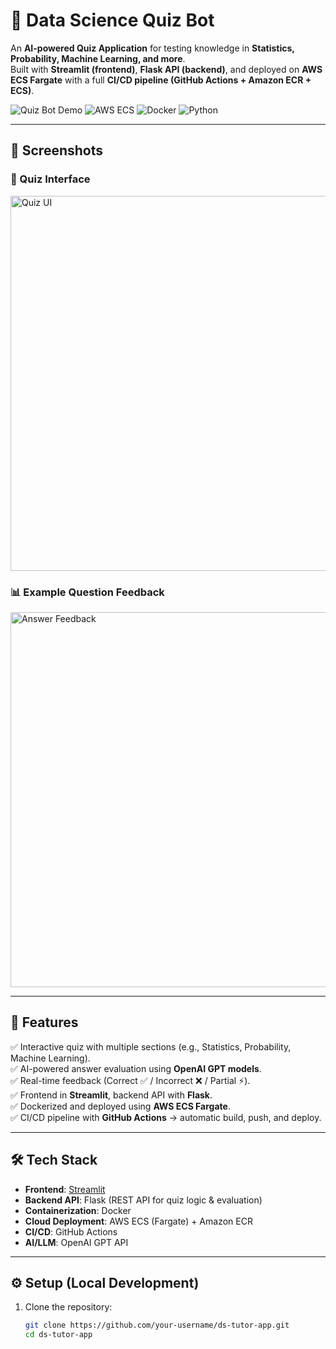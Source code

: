 # 🧠 Data Science Quiz Bot

An **AI-powered Quiz Application** for testing knowledge in **Statistics, Probability, Machine Learning, and more**.  
Built with **Streamlit (frontend)**, **Flask API (backend)**, and deployed on **AWS ECS Fargate** with a full **CI/CD pipeline (GitHub Actions + Amazon ECR + ECS)**.  

![Quiz Bot Demo](https://img.shields.io/badge/Streamlit-App-red?logo=streamlit)
![AWS ECS](https://img.shields.io/badge/Deployed-AWS%20ECS-orange?logo=amazonaws)
![Docker](https://img.shields.io/badge/Containerized-Docker-blue?logo=docker)
![Python](https://img.shields.io/badge/Python-3.9-yellow?logo=python)

---

## 📸 Screenshots  

### 🎯 Quiz Interface  
<img src="assets/quiz_ui.png" alt="Quiz UI" width="600"/>

### 📊 Example Question Feedback  
<img src="assets/quiz_feedback.png" alt="Answer Feedback" width="600"/>

---

## 🚀 Features  

✅ Interactive quiz with multiple sections (e.g., Statistics, Probability, Machine Learning).  
✅ AI-powered answer evaluation using **OpenAI GPT models**.  
✅ Real-time feedback (Correct ✅ / Incorrect ❌ / Partial ⚡).  
✅ Frontend in **Streamlit**, backend API with **Flask**.  
✅ Dockerized and deployed using **AWS ECS Fargate**.  
✅ CI/CD pipeline with **GitHub Actions** → automatic build, push, and deploy.  

---

## 🛠️ Tech Stack  

- **Frontend**: [Streamlit](https://streamlit.io/)  
- **Backend API**: Flask (REST API for quiz logic & evaluation)  
- **Containerization**: Docker  
- **Cloud Deployment**: AWS ECS (Fargate) + Amazon ECR  
- **CI/CD**: GitHub Actions  
- **AI/LLM**: OpenAI GPT API  

---

## ⚙️ Setup (Local Development)

1. Clone the repository:
   ```bash
   git clone https://github.com/your-username/ds-tutor-app.git
   cd ds-tutor-app


